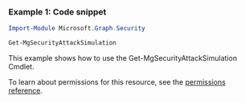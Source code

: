 ### Example 1: Code snippet

```powershellImport-Module Microsoft.Graph.Security

Get-MgSecurityAttackSimulation
```
This example shows how to use the Get-MgSecurityAttackSimulation Cmdlet.
To learn about permissions for this resource, see the [permissions reference](/graph/permissions-reference).

